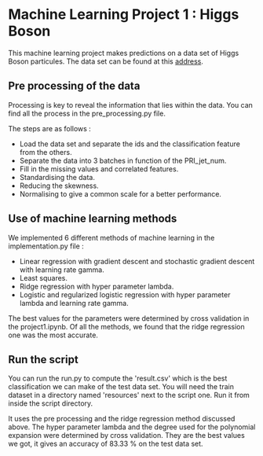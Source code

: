 # Machine Learning Project 1 : Higgs Boson

This machine learning project makes predictions on a data set of Higgs Boson particules.
The data set can be found at this [address]("https://www.aicrowd.com/challenges/epfl-machine-learning-higgs").

## Pre processing of the data

Processing is key to reveal the information that lies within the  data. You can find all the process in the pre_processing.py file.

The steps are as follows :
- Load the data set and separate the ids and the classification feature from the others.
- Separate the data into 3 batches in function of the PRI_jet_num.
- Fill in the missing values and correlated features.
- Standardising the data.
- Reducing the skewness.
- Normalising to give a common scale for a better performance.


## Use of machine learning methods

We implemented 6 different methods of machine learning in the implementation.py file :
- Linear regression with gradient descent and stochastic gradient descent with learning rate gamma.
- Least squares.
- Ridge regression with hyper parameter lambda.
- Logistic and regularized logistic regression with hyper parameter lambda and learning rate gamma.

The best values for the parameters were determined by cross validation in the project1.ipynb. Of all the methods, we found that the ridge regression one was the most accurate.


## Run the script

You can run the run.py to compute the 'result.csv' which is the best classification we can make of the test data set. 
You will need the train dataset in a directory named 'resources' next to the script one. Run it from inside the script directory.

It uses the pre processing and the ridge regression method discussed above. The hyper parameter lambda and the degree used for the polynomial expansion were determined by cross validation. They are the best values we got, it gives an accuracy of 83.33 % on the test data set.
